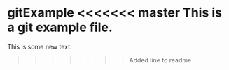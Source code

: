 gitExample
<<<<<<< master
This is a git example file.
=======
This is some new text.
>>>>>>> Added line to readme
